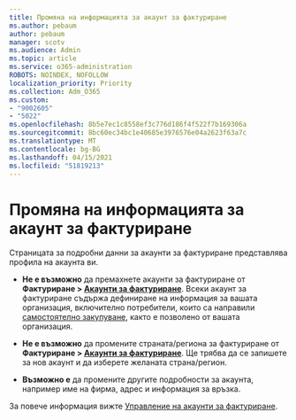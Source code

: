 ```yaml
---
title: Промяна на информацията за акаунт за фактуриране
ms.author: pebaum
author: pebaum
manager: scotv
ms.audience: Admin
ms.topic: article
ms.service: o365-administration
ROBOTS: NOINDEX, NOFOLLOW
localization_priority: Priority
ms.collection: Adm_O365
ms.custom:
- "9002605"
- "5022"
ms.openlocfilehash: 8b5e7ec1c8558ef3c776d186f4f522f7b169306a
ms.sourcegitcommit: 8bc60ec34bc1e40685e3976576e04a2623f63a7c
ms.translationtype: MT
ms.contentlocale: bg-BG
ms.lasthandoff: 04/15/2021
ms.locfileid: "51819213"
---
```

# <a name="change-billing-account-information"></a>Промяна на информацията за акаунт за фактуриране

Страницата за подробни данни за акаунти за фактуриране представлява профила на акаунта ви.

- **Не е възможно** да премахнете акаунти за фактуриране от **Фактуриране > [Акаунти за фактуриране](https://go.microsoft.com/fwlink/p/?linkid=2084771)**. Всеки акаунт за фактуриране съдържа дефиниране на информация за вашата организация, включително потребители, които са направили [самостоятелно закупуване](https://docs.microsoft.com/microsoft-365/commerce/subscriptions/manage-self-service-purchases-admins), както е позволено от вашата организация. 

- **Не е възможно** да промените страната/региона за фактуриране от **Фактуриране > [Акаунти за фактуриране](https://go.microsoft.com/fwlink/p/?linkid=2084771)**. Ще трябва да се запишете за нов акаунт и да изберете желаната страна/регион. 

- **Възможно е** да промените другите подробности за акаунта, например име на фирма, адрес и информация за връзка. 

За повече информация вижте [Управление на акаунти за фактуриране](https://docs.microsoft.com/microsoft-365/commerce/manage-billing-accounts). 
